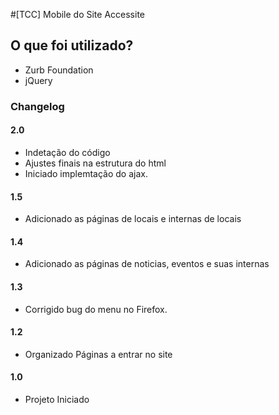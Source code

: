#[TCC] Mobile do Site Accessite

## O que foi utilizado?
- Zurb Foundation
- jQuery

### Changelog


#### 2.0 
- Indetação do código
- Ajustes finais na estrutura do html
- Iniciado implemtação do ajax.
#### 1.5 
- Adicionado as páginas de locais e internas de locais
#### 1.4 
- Adicionado as páginas de noticias, eventos e suas internas
#### 1.3 
- Corrigido bug do menu no Firefox.
#### 1.2 
- Organizado Páginas a entrar no site
#### 1.0 
- Projeto Iniciado
